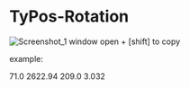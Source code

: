 # TyPos-Rotation
![Screenshot_1](https://user-images.githubusercontent.com/118660067/229638895-2d3e64fc-6e7a-46b0-b86c-a905d1e4509e.png)
window open + [shift] to copy


example:

71.0
2622.94
209.0
3.032
